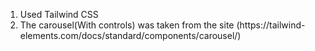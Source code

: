 <ol>
    <li>Used Tailwind CSS</li>
    <li>The carousel(With controls) was taken from the site (https://tailwind-elements.com/docs/standard/components/carousel/)</li>
</ol>
